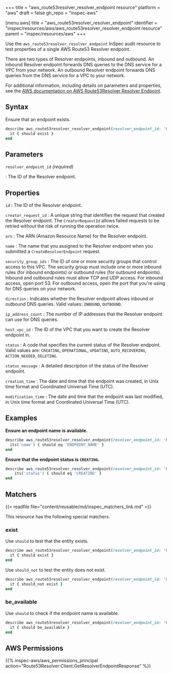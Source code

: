 +++
title = "aws_route53resolver_resolver_endpoint resource"
platform = "aws"
draft = false
gh_repo = "inspec-aws"

[menu.aws]
title = "aws_route53resolver_resolver_endpoint"
identifier = "inspec/resources/aws/aws_route53resolver_resolver_endpoint resource"
parent = "inspec/resources/aws"
+++

Use the `aws_route53resolver_resolver_endpoint` InSpec audit resource to test properties of a single AWS Route53 Resolver endpoint.

There are two types of Resolver endpoints, inbound and outbound. An inbound Resolver endpoint forwards DNS queries to the DNS service for a VPC from your network. An outbound Resolver endpoint forwards DNS queries from the DNS service for a VPC to your network.

For additional information, including details on parameters and properties, see the [AWS documentation on AWS Route53Resolver Resolver Endpoint](https://docs.aws.amazon.com/AWSCloudFormation/latest/UserGuide/aws-resource-route53resolver-resolverendpoint.html).

## Syntax

Ensure that an endpoint exists.

```ruby
describe aws_route53resolver_resolver_endpoint(resolver_endpoint_id: 'ResourceId') do
  it { should exist }
end
```

## Parameters

`resolver_endpoint_id` _(required)_

: The ID of the Resolver endpoint.

## Properties

`id`
: The ID of the Resolver endpoint.

`creator_request_id`
: A unique string that identifies the request that created the Resolver endpoint. The `CreatorRequestId` allows failed requests to be retried without the risk of running the operation twice.

`arn`
: The ARN (Amazon Resource Name) for the Resolver endpoint.

`name`
: The name that you assigned to the Resolver endpoint when you submitted a `CreateResolverEndpoint` request.

`security_group_ids`
: The ID of one or more security groups that control access to this VPC. The security group must include one or more inbound rules (for inbound endpoints) or outbound rules (for outbound endpoints). Inbound and outbound rules must allow TCP and UDP access. For inbound access, open port 53. For outbound access, open the port that you're using for DNS queries on your network.

`direction`
: Indicates whether the Resolver endpoint allows inbound or outbound DNS queries. Valid values: `INBOUND`, `OUTBOUND`.

`ip_address_count`
: The number of IP addresses that the Resolver endpoint can use for DNS queries.

`host_vpc_id`
: The ID of the VPC that you want to create the Resolver endpoint in.

`status`
: A code that specifies the current status of the Resolver endpoint. Valid values are: `CREATING`, `OPERATIONAL`, `UPDATING`, `AUTO_RECOVERING`, `ACTION_NEEDED`, `DELETING`.

`status_message`
: A detailed description of the status of the Resolver endpoint.

`creation_time`
: The date and time that the endpoint was created, in Unix time format and Coordinated Universal Time (UTC).

`modification_time`
: The date and time that the endpoint was last modified, in Unix time format and Coordinated Universal Time (UTC).

## Examples

**Ensure an endpoint name is available.**

```ruby
describe aws_route53resolver_resolver_endpoint(resolver_endpoint_id: 'RESOLVER_ENDPOINT_ID') do
  its('name') { should eq 'ENDPOINT_NAME' }
end
```

**Ensure that the endpoint status is `CREATING`.**

```ruby
describe aws_route53resolver_resolver_endpoint(resolver_endpoint_id: 'RESOLVER_ENDPOINT_ID') do
    its('status') { should eq 'CREATING' }
end
```

## Matchers

{{< readfile file="content/reusable/md/inspec_matchers_link.md" >}}

This resource has the following special matchers.

### exist

Use `should` to test that the entity exists.

```ruby
describe aws_route53resolver_resolver_endpoint(resolver_endpoint_id: 'RESOLVER_ENDPOINT_ID') do
  it { should exist }
end
```

Use `should_not` to test the entity does not exist.

```ruby
describe aws_route53resolver_resolver_endpoint(resolver_endpoint_id: 'RESOLVER_ENDPOINT_ID') do
  it { should_not exist }
end
```

### be_available

Use `should` to check if the endpoint name is available.

```ruby
describe aws_route53resolver_resolver_endpoint(resolver_endpoint_id: 'RESOLVER_ENDPOINT_ID') do
  it { should be_available }
end
```

## AWS Permissions

{{% inspec-aws/aws_permissions_principal action="Route53Resolver:Client:GetResolverEndpointResponse" %}}
